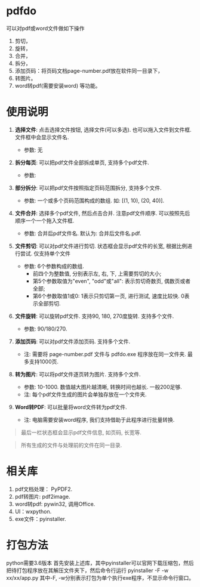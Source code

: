 # pdfdo
可以对pdf或word文件做如下操作
1. 剪切，
2. 旋转，
3. 合并，
4. 拆分，
5. 添加页码：将页码文档page-number.pdf放在软件同一目录下，
6. 转图片。
7. word转pdf(需要安装word)
等功能。


# 使用说明

1. **选择文件**: 点击选择文件按钮, 选择文件(可以多选). 也可以拖入文件到文件框. 文件框中会显示文件名. 
    - 参数: 无

2. **拆分每页**: 可以把pdf文件全部拆成单页, 支持多个pdf文件.
    - 参数:

3. **部分拆分**: 可以把pdf文件按照指定页码范围拆分, 支持多个文件. 
    - 参数: 一个或多个页码范围构成的数组. 如: [(1, 10), (20, 40)].

4. **文件合并**: 选择多个pdf文件, 然后点击合并. 注意pdf文件顺序. 可以按照先后顺序一个一个拖入文件框.
    - 参数: 合并后pdf文件名. 默认为: 合并后文件名.pdf.

5. **文件剪切**: 可以对pdf文件进行剪切. 状态框会显示pdf文件的长宽, 根据比例进行尝试. 仅支持单个文件
    - 参数: 6个参数构成的数组. 
        - 前四个为整数值, 分别表示左, 右, 下, 上需要剪切的大小; 
        - 第5个参数取值为"even", "odd"或"all": 表示剪切奇数页, 偶数页或者全部; 
        - 第6个参数取值1或0: 1表示只剪切第一页, 进行测试, 速度比较快. 0表示全部剪切.

6. **文件旋转**: 可以旋转pdf文件. 支持90, 180, 270度旋转. 支持多个文件.
    - 参数: 90/180/270.

7. **添加页码**: 可以对pdf文件添加页码. 支持多个文件. 
    - 注: 需要将 page-number.pdf 文件与 pdfdo.exe 程序放在同一文件夹. 最多支持1000页.

8. **转为图片**: 可以将pdf文件逐页转为图片. 支持多个文件.
    - 参数: 10-1000. 数值越大图片越清晰, 转换时间也越长. 一般200足够.
    - 注: 每个pdf文件生成的图片会单独存放在一个文件夹.

9. **Word转PDF**: 可以批量将word文件转为pdf文件. 
    - 注: 电脑需要安装word程序, 我们支持借助于此程序进行批量转换.


> 最后一栏状态框会显示pdf文件信息, 如页码, 长宽等.

> 所有生成的文件与处理前的文件在同一目录.

# 相关库
1. pdf文档处理： PyPDF2.
2. pdf转图片: pdf2image.
3. word转pdf: pywin32, 调用Office.
4. UI：wxpython.
5. exe文件：pyinstaller.


# 打包方法
python需要3.6版本
首先安装上述库，其中pyinstaller可以官网下载压缩包，然后把待打包程序放在其解压文件夹下，然后命令行运行
pyinstaller -F -w xx/xx/app.py
其中-F, -w分别表示打包为单个执行exe程序，不显示命令行窗口。
